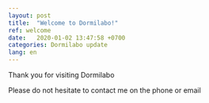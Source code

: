 ```yaml
---
layout: post
title:  "Welcome to Dormilabo!"
ref: welcome
date:   2020-01-02 13:47:58 +0700
categories: Dormilabo update
lang: en
---
```

Thank you for visiting Dormilabo

Please do not hesitate to contact me on the phone or email

